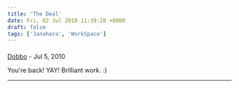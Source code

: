 ```yaml
---
title: 'The Deal'
date: Fri, 02 Jul 2010 11:39:28 +0000
draft: false
tags: ['Janahara', 'WorkSpace']
---
```



#### 
[Dobbo](http://www.bendobson.co.uk "ben@bendobson.co.uk") - <time datetime="2010-07-02 20:48:06">Jul 5, 2010</time>

You're back! YAY! Brilliant work. :)
<hr />
